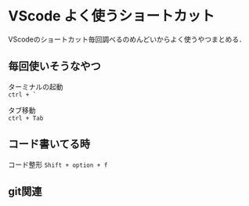 # VScode よく使うショートカット

VScodeのショートカット毎回調べるのめんどいからよく使うやつまとめる．

## 毎回使いそうなやつ

ターミナルの起動  
``ctrl + ` ``  

タブ移動  
`ctrl + Tab`

## コード書いてる時

コード整形
`Shift + option + f`

## git関連
